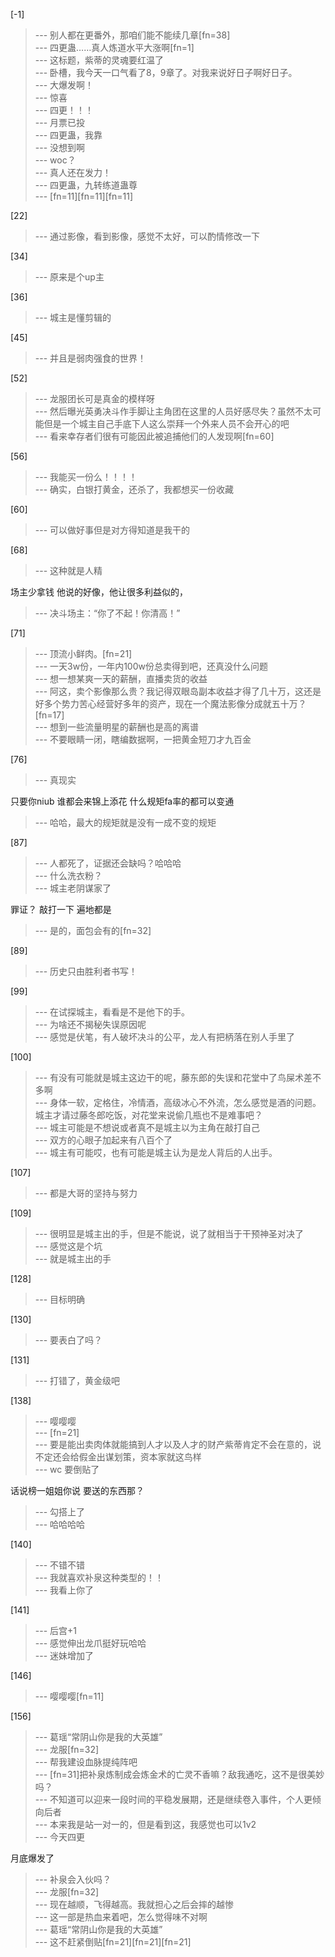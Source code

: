 
[-1] 
>--- 别人都在更番外，那咱们能不能续几章[fn=38]<br>
>--- 四更蛊……真人炼道水平大涨啊[fn=1]<br>
>--- 这标题，紫蒂的灵魂要红温了<br>
>--- 卧槽，我今天一口气看了8，9章了。对我来说好日子啊好日子。<br>
>--- 大爆发啊！<br>
>--- 惊喜<br>
>--- 四更！！！<br>
>--- 月票已投<br>
>--- 四更蛊，我靠<br>
>--- 没想到啊<br>
>--- woc？<br>
>--- 真人还在发力！<br>
>--- 四更蛊，九转练道蛊尊<br>
>--- [fn=11][fn=11][fn=11]<br>

[22] 
>--- 通过影像，看到影像，感觉不太好，可以酌情修改一下<br>

[34] 
>--- 原来是个up主<br>

[36] 
>--- 城主是懂剪辑的<br>

[45] 
>--- 并且是弱肉强食的世界！<br>

[52] 
>--- 龙服团长可是真金的模样呀<br>
>--- 然后曝光英勇决斗作手脚让主角团在这里的人员好感尽失？虽然不太可能但是一个城主自己手底下人这么崇拜一个外来人员不会开心的吧<br>
>--- 看来幸存者们很有可能因此被追捕他们的人发现啊[fn=60]<br>

[56] 
>--- 我能买一份么！！！！<br>
>--- 确实，白银打黄金，还杀了，我都想买一份收藏<br>

[60] 
>--- 可以做好事但是对方得知道是我干的<br>

[68] 
>--- 这种就是人精

场主少拿钱     他说的好像，他让很多利益似的，<br>
>--- 决斗场主：“你了不起！你清高！”<br>

[71] 
>--- 顶流小鲜肉。[fn=21]<br>
>--- 一天3w份，一年内100w份总卖得到吧，还真没什么问题<br>
>--- 想一想某爽一天的薪酬，直播卖货的收益<br>
>--- 阿这，卖个影像那么贵？我记得双眼岛副本收益才得了几十万，这还是好多个势力苦心经营好多年的资产，现在一个魔法影像分成就五十万？[fn=17]<br>
>--- 想到一些流量明星的薪酬也是高的离谱<br>
>--- 不要眼睛一闭，瞎编数据啊，一把黄金短刀才九百金<br>

[76] 
>--- 真现实

只要你niub
谁都会来锦上添花
什么规矩fa率的都可以变通<br>
>--- 哈哈，最大的规矩就是没有一成不变的规矩<br>

[87] 
>--- 人都死了，证据还会缺吗？哈哈哈<br>
>--- 什么洗衣粉？<br>
>--- 城主老阴谋家了

罪证？
敲打一下    遍地都是<br>
>--- 是的，面包会有的[fn=32]<br>

[89] 
>--- 历史只由胜利者书写！<br>

[99] 
>--- 在试探城主，看看是不是他下的手。<br>
>--- 为啥还不揭秘失误原因呢<br>
>--- 感觉是伏笔，有人破坏决斗的公平，龙人有把柄落在别人手里了<br>

[100] 
>--- 有没有可能就是城主这边干的呢，藤东郎的失误和花堂中了鸟屎术差不多啊<br>
>--- 身体一软，定格住，冷情酒，高级冰心不外流，怎么感觉是酒的问题。城主才请过藤冬郎吃饭，对花堂来说偷几瓶也不是难事吧？<br>
>--- 城主可能是不想说或者真不是城主以为主角在敲打自己<br>
>--- 双方的心眼子加起来有八百个了<br>
>--- 城主有可能哎，也有可能是城主认为是龙人背后的人出手。<br>

[107] 
>--- 都是大哥的坚持与努力<br>

[109] 
>--- 很明显是城主出的手，但是不能说，说了就相当于干预神圣对决了<br>
>--- 感觉这是个坑<br>
>--- 就是城主出的手<br>

[128] 
>--- 目标明确<br>

[130] 
>--- 要表白了吗？<br>

[131] 
>--- 打错了，黄金级吧<br>

[138] 
>--- 嘤嘤嘤<br>
>--- [fn=21]<br>
>--- 要是能出卖肉体就能搞到人才以及人才的财产紫蒂肯定不会在意的，说不定还会给假金出谋划策，资本家就这鸟样<br>
>--- wc
要倒贴了

话说榜一姐姐你说
要送的东西那？<br>
>--- 勾搭上了<br>
>--- 哈哈哈哈<br>

[140] 
>--- 不错不错<br>
>--- 我就喜欢补泉这种类型的！！<br>
>--- 我看上你了<br>

[141] 
>--- 后宫+1<br>
>--- 感觉伸出龙爪挺好玩哈哈<br>
>--- 迷妹增加了<br>

[146] 
>--- 嘤嘤嘤[fn=11]<br>

[156] 
>--- 葛瑶“常阴山你是我的大英雄”<br>
>--- 龙服[fn=32]<br>
>--- 帮我建设血脉提纯阵吧<br>
>--- [fn=31]把补泉炼制成会炼金术的亡灵不香嘛？敌我通吃，这不是很美妙吗？<br>
>--- 不知道可以迎来一段时间的平稳发展期，还是继续卷入事件，个人更倾向后者<br>
>--- 本来我是站一对一的，但是看到这，我感觉也可以1v2<br>
>--- 今天四更

月底爆发了<br>
>--- 补泉会入伙吗？<br>
>--- 龙服[fn=32]<br>
>--- 现在越顺，飞得越高。我就担心之后会摔的越惨<br>
>--- 这一部是热血来着吧，怎么觉得味不对啊<br>
>--- 葛瑶“常阴山你是我的大英雄”<br>
>--- 这不赶紧倒贴[fn=21][fn=21][fn=21]<br>
